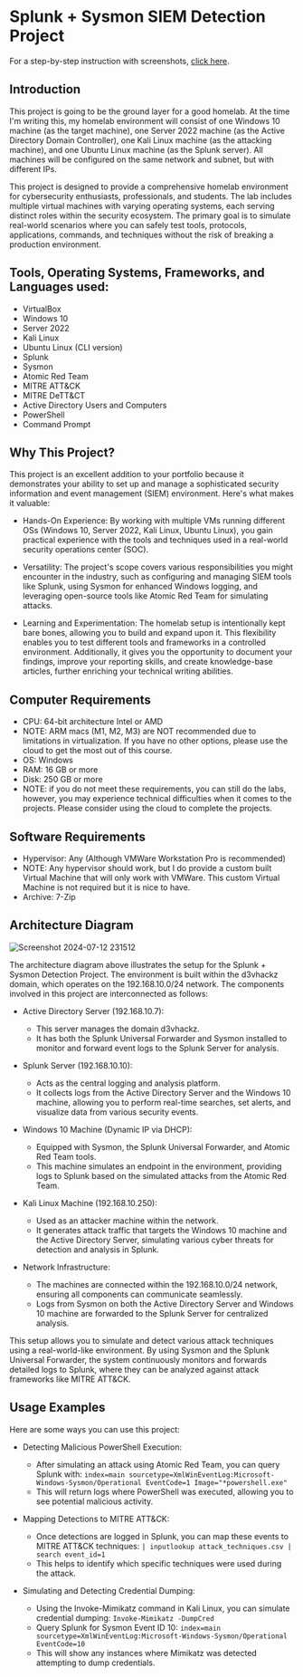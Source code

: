 # Splunk + Sysmon SIEM Detection Project

For a step-by-step instruction with screenshots, [click here](https://www.notion.so/Splunk-Sysmon-SIEM-Detection-Project-651363ee990947a6bf5d6c9be7176302).

## Introduction

This project is going to be the ground layer for a good homelab. At the time I'm writing this, my homelab environment will consist of one Windows 10 machine (as the target machine), one Server 2022 machine (as the Active Directory Domain Controller), one Kali Linux machine (as the attacking machine), and one Ubuntu Linux machine (as the Splunk server). All machines will be configured on the same network and subnet, but with different IPs.

This project is designed to provide a comprehensive homelab environment for cybersecurity enthusiasts, professionals, and students. The lab includes multiple virtual machines with varying operating systems, each serving distinct roles within the security ecosystem. The primary goal is to simulate real-world scenarios where you can safely test tools, protocols, applications, commands, and techniques without the risk of breaking a production environment.

## Tools, Operating Systems, Frameworks, and Languages used:

- VirtualBox
- Windows 10
- Server 2022
- Kali Linux
- Ubuntu Linux (CLI version)
- Splunk
- Sysmon
- Atomic Red Team
- MITRE ATT&CK
- MITRE DeTT&CT
- Active Directory Users and Computers
- PowerShell
- Command Prompt

## Why This Project?
This project is an excellent addition to your portfolio because it demonstrates your ability to set up and manage a sophisticated security information and event management (SIEM) environment. Here's what makes it valuable:

* Hands-On Experience: By working with multiple VMs running different OSs (Windows 10, Server 2022, Kali Linux, Ubuntu Linux), you gain practical experience with the tools and techniques used in a real-world security operations center (SOC).

* Versatility: The project's scope covers various responsibilities you might encounter in the industry, such as configuring and managing SIEM tools like Splunk, using Sysmon for enhanced Windows logging, and leveraging open-source tools like Atomic Red Team for simulating attacks.

* Learning and Experimentation: The homelab setup is intentionally kept bare bones, allowing you to build and expand upon it. This flexibility enables you to test different tools and frameworks in a controlled environment. Additionally, it gives you the opportunity to document your findings, improve your reporting skills, and create knowledge-base articles, further enriching your technical writing abilities.

 ## Computer Requirements
- CPU: 64-bit architecture Intel or AMD
- NOTE: ARM macs (M1, M2, M3) are NOT recommended due to limitations in virtualization. If you have no other options, please use the cloud to get the most out of this course.
- OS: Windows
- RAM: 16 GB or more
- Disk: 250 GB or more
- NOTE: if you do not meet these requirements, you can still do the labs, however, you may experience technical difficulties when it comes to the projects. Please consider using the cloud to complete the projects.

## Software Requirements
- Hypervisor: Any (Although VMWare Workstation Pro is recommended)
- NOTE: Any hypervisor should work, but I do provide a custom built Virtual Machine that will only work with VMWare. This custom Virtual Machine is not required but it is nice to have.
- Archive: 7-Zip

## Architecture Diagram
![Screenshot 2024-07-12 231512](https://github.com/user-attachments/assets/8ab64ff5-f94d-4c6d-ac8d-b9e1b319be51)

The architecture diagram above illustrates the setup for the Splunk + Sysmon Detection Project. The environment is built within the d3vhackz domain, which operates on the 192.168.10.0/24 network. The components involved in this project are interconnected as follows:

- Active Directory Server (192.168.10.7):
  - This server manages the domain d3vhackz.
  - It has both the Splunk Universal Forwarder and Sysmon installed to monitor and forward event logs to the Splunk Server for analysis.

- Splunk Server (192.168.10.10):
  - Acts as the central logging and analysis platform.
  - It collects logs from the Active Directory Server and the Windows 10 machine, allowing you to perform real-time searches, set alerts, and visualize data from various security events.

- Windows 10 Machine (Dynamic IP via DHCP):
  - Equipped with Sysmon, the Splunk Universal Forwarder, and Atomic Red Team tools.
  - This machine simulates an endpoint in the environment, providing logs to Splunk based on the simulated attacks from the Atomic Red Team.

- Kali Linux Machine (192.168.10.250):
  - Used as an attacker machine within the network.
  - It generates attack traffic that targets the Windows 10 machine and the Active Directory Server, simulating various cyber threats for detection and analysis in Splunk.

- Network Infrastructure:
  - The machines are connected within the 192.168.10.0/24 network, ensuring all components can communicate seamlessly.
  - Logs from Sysmon on both the Active Directory Server and Windows 10 machine are forwarded to the Splunk Server for centralized analysis.

This setup allows you to simulate and detect various attack techniques using a real-world-like environment. By using Sysmon and the Splunk Universal Forwarder, the system continuously monitors and forwards detailed logs to Splunk, where they can be analyzed against attack frameworks like MITRE ATT&CK.

## Usage Examples
Here are some ways you can use this project:
- Detecting Malicious PowerShell Execution:
  - After simulating an attack using Atomic Red Team, you can query Splunk with: ```index=main sourcetype=XmlWinEventLog:Microsoft-Windows-Sysmon/Operational EventCode=1 Image="*powershell.exe"```
  - This will return logs where PowerShell was executed, allowing you to see potential malicious activity.

 - Mapping Detections to MITRE ATT&CK:
   - Once detections are logged in Splunk, you can map these events to MITRE ATT&CK techniques: ```| inputlookup attack_techniques.csv | search event_id=1```
   - This helps to identify which specific techniques were used during the attack.
  
 - Simulating and Detecting Credential Dumping:
   - Using the Invoke-Mimikatz command in Kali Linux, you can simulate credential dumping: ```Invoke-Mimikatz -DumpCred```
   - Query Splunk for Sysmon Event ID 10: ```index=main sourcetype=XmlWinEventLog:Microsoft-Windows-Sysmon/Operational EventCode=10```
   - This will show any instances where Mimikatz was detected attempting to dump credentials.



 
